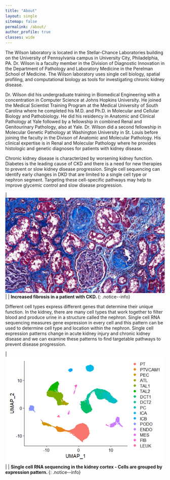 ```yaml
---
title: "About"
layout: single
sitemap: false
permalink: /about/
author_profile: true
classes: wide
---
```


The Wilson laboratory is located in the Stellar-Chance Laboratories building on the University of Pennsylvania campus in University City, Philadelphia, PA. Dr. Wilson is a faculty member in the Division of Diagnostic Innovation in the Department of Pathology and Laboratory Medicine in the Perelman School of Medicine. The Wilson laboratory uses single cell biology, spatial profiling, and computational biology as tools for investigating chronic kidney disease.

Dr. Wilson did his undergraduate training in Biomedical Engineering with a concentration in Computer Science at Johns Hopkins University. He joined the Medical Scientist Training Program at the Medical University of South Carolina where he completed his M.D. and Ph.D. in Molecular and Cellular Biology and Pathobiology. He did his residency in Anatomic and Clinical Pathology at Yale followed by a fellowship in combined Renal and Genitourinary Pathology, also at Yale. Dr. Wilson did a second fellowship in Molecular Genetic Pathology at Washington University in St. Louis before joining the faculty in the Divison of Anatomic and Molecular Pathology. His clinical expertise is in Renal and Molecular Pathology where he provides histologic and genetic diagnoses for patients with kidney disease.

Chronic kidney disease is characterized by worsening kidney function. Diabetes is the leading cause of CKD and there is a need for new therapies to prevent or slow kidney disease progression. Single cell sequencing can identify early changes in DKD that are limited to a single cell type or nephron segment. Targeting these cell-specific pathways may help to improve glycemic control and slow disease progression.     

| ![histology.png](/assets/images/histology.png) |
| <b>Increased fibrosis in a patient with CKD. </b>
{: .notice--info}

Different cell types express different genes that determine their unique function. In the kidney, there are many cell types that work together to filter blood and produce urine in a structure called the nephron. Single cell RNA sequencing measures gene expression in every cell and this pattern can be used to determine cell type and location within the nephron. Single cell expression patterns change in acute kidney injury and chronic kidney disease and we can examine these patterns to find targetable pathways to prevent disease progression.   

| ![umap.png](/assets/images/umap.png) |
| <b>Single cell RNA sequencing in the kidney cortex - Cells are grouped by expression pattern. </b>
{: .notice--info}


